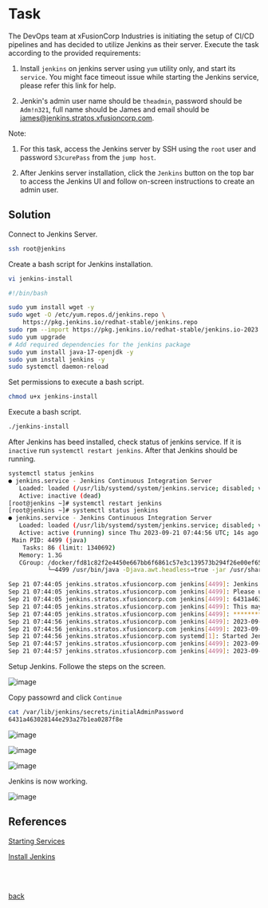 # Task
The DevOps team at xFusionCorp Industries is initiating the setup of CI/CD pipelines and has decided to utilize Jenkins as their server. Execute the task according to the provided requirements:



1. Install `jenkins` on jenkins server using `yum` utility only, and start its `service`. You might face timeout issue while starting the Jenkins service, please refer this link for help.


2. Jenkin's admin user name should be `theadmin`, password should be `Adm!n321`, full name should be James and email should be james@jenkins.stratos.xfusioncorp.com.


Note:


1. For this task, access the Jenkins server by SSH using the `root` user and password `S3curePass` from the `jump host`.


2. After Jenkins server installation, click the `Jenkins` button on the top bar to access the Jenkins UI and follow on-screen instructions to create an admin user.
## Solution
Connect to Jenkins Server.
```sh
ssh root@jenkins
```

Create a bash script for Jenkins installation.
```sh
vi jenkins-install
```
```bash
#!/bin/bash

sudo yum install wget -y
sudo wget -O /etc/yum.repos.d/jenkins.repo \
    https://pkg.jenkins.io/redhat-stable/jenkins.repo
sudo rpm --import https://pkg.jenkins.io/redhat-stable/jenkins.io-2023.key
sudo yum upgrade
# Add required dependencies for the jenkins package
sudo yum install java-17-openjdk -y
sudo yum install jenkins -y
sudo systemctl daemon-reload
```

Set permissions to execute a bash script.

```sh
chmod u+x jenkins-install
```
Execute a bash script.
```sh
./jenkins-install
```

After Jenkins has beed installed, check status of jenkins service. If it is `inactive` run `systemctl restart jenkins`. After that Jenkins should be running.
```sh
systemctl status jenkins
● jenkins.service - Jenkins Continuous Integration Server
   Loaded: loaded (/usr/lib/systemd/system/jenkins.service; disabled; vendor preset: disabled)
   Active: inactive (dead)
[root@jenkins ~]# systemctl restart jenkins
[root@jenkins ~]# systemctl status jenkins
● jenkins.service - Jenkins Continuous Integration Server
   Loaded: loaded (/usr/lib/systemd/system/jenkins.service; disabled; vendor preset: disabled)
   Active: active (running) since Thu 2023-09-21 07:44:56 UTC; 14s ago
 Main PID: 4499 (java)
    Tasks: 86 (limit: 1340692)
   Memory: 1.3G
   CGroup: /docker/fd81c82f2e4450e667bb6f6861c57e3c139573b294f26e00ef65a039ab814ff8/system.slice/jenkins.service
           └─4499 /usr/bin/java -Djava.awt.headless=true -jar /usr/share/java/jenkins.war --webroot=/var/cache/jenkins/war --httpPort=8080

Sep 21 07:44:05 jenkins.stratos.xfusioncorp.com jenkins[4499]: Jenkins initial setup is required. An admin user has been created and a password generated.
Sep 21 07:44:05 jenkins.stratos.xfusioncorp.com jenkins[4499]: Please use the following password to proceed to installation:
Sep 21 07:44:05 jenkins.stratos.xfusioncorp.com jenkins[4499]: 6431a463028144e293a27b1ea0287f8e
Sep 21 07:44:05 jenkins.stratos.xfusioncorp.com jenkins[4499]: This may also be found at: /var/lib/jenkins/secrets/initialAdminPassword
Sep 21 07:44:05 jenkins.stratos.xfusioncorp.com jenkins[4499]: *************************************************************
Sep 21 07:44:56 jenkins.stratos.xfusioncorp.com jenkins[4499]: 2023-09-21 07:44:56.277+0000 [id=56]        INFO        jenkins.InitReactorRunner$1#onAttained: Completed initialization
Sep 21 07:44:56 jenkins.stratos.xfusioncorp.com jenkins[4499]: 2023-09-21 07:44:56.679+0000 [id=37]        INFO        hudson.lifecycle.Lifecycle#onReady: Jenkins is fully up and running
Sep 21 07:44:56 jenkins.stratos.xfusioncorp.com systemd[1]: Started Jenkins Continuous Integration Server.
Sep 21 07:44:57 jenkins.stratos.xfusioncorp.com jenkins[4499]: 2023-09-21 07:44:57.786+0000 [id=137]        INFO        h.m.DownloadService$Downloadable#load: Obtained the updated data file for hudson.tasks.Maven.MavenInstaller
Sep 21 07:44:57 jenkins.stratos.xfusioncorp.com jenkins[4499]: 2023-09-21 07:44:57.787+0000 [id=137]        INFO        hudson.util.Retrier#start: Performed the action check updates server successfully at the attempt #1
```

Setup Jenkins. Followe the steps on the screen.

![image](https://github.com/AdamLisicki/kodekloud-engineer/assets/96197101/ef009a0b-95ea-4524-9346-63a0b5331922)

Copy passowrd and click `Continue`
```sh
cat /var/lib/jenkins/secrets/initialAdminPassword
6431a463028144e293a27b1ea0287f8e
```

![image](https://github.com/AdamLisicki/kodekloud-engineer/assets/96197101/3a190c38-261b-462a-9ff4-83958fcfe210)

![image](https://github.com/AdamLisicki/kodekloud-engineer/assets/96197101/c0731394-1cc3-46f1-8224-b59745792d71)

![image](https://github.com/AdamLisicki/kodekloud-engineer/assets/96197101/cda85472-daee-453a-8d89-ce653ba9f4a9)

Jenkins is now working.

![image](https://github.com/AdamLisicki/kodekloud-engineer/assets/96197101/adf3b5a0-3a37-4e09-853a-0e4a8200fe3a)




## References

[Starting Services](https://www.jenkins.io/doc/book/system-administration/systemd-services/#starting-services)

[Install Jenkins](https://www.jenkins.io/doc/book/installing/linux/#red-hat-centos)

<br/><br/>

[back](https://github.com/harshitsahu2311/KodeKloud-Engineer-Tasks)  
